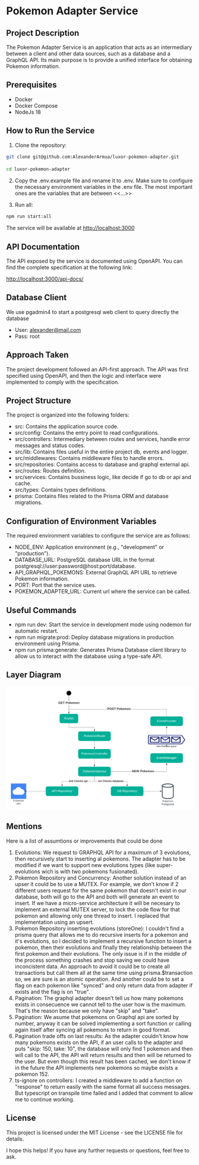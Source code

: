 # Pokemon Adapter Service

## Project Description

The Pokemon Adapter Service is an application that acts as an intermediary between a client and other data sources, such as a database and a GraphQL API. Its main purpose is to provide a unified interface for obtaining Pokemon information.

## Prerequisites

- Docker
- Docker Compose
- NodeJs 18

## How to Run the Service

1. Clone the repository:

```bash
git clone git@github.com:AlexanderArmua/luxor-pokemon-adapter.git

cd luxor-pokemon-adapter
```

2. Copy the .env.example file and rename it to .env. Make sure to configure the necessary environment variables in the .env file. The most important ones are the variables that are between <<...>>

3. Run all:
```bash
npm run start:all
```

The service will be available at [http://localhost:3000](http://localhost:3000)

## API Documentation

The API exposed by the service is documented using OpenAPI. You can find the complete specification at the following link:

[http://localhost:3000/api-docs/](http://localhost:3000/api-docs/)

## Database Client

We use pgadmin4 to start a postgresql web client to query directly the database
- User: alexander@mail.com
- Pass: root

## Approach Taken

The project development followed an API-first approach. The API was first specified using OpenAPI, and then the logic and interface were implemented to comply with the specification.

## Project Structure

The project is organized into the following folders:

- src: Contains the application source code.
- src/config: Contains the entry point to read configurations.
- src/controllers: Intermediary between routes and services, handle error messages and status codes.
- src/lib: Contains files useful in the entire project db, events and logger.
- src/middlewares: Contains middleware files to handle errors.
- src/repositories: Contains access to database and graphql external api.
- src/routes: Routes definition.
- src/services: Contains bussiness logic, like decide if go to db or api and cache.
- src/types: Contains types definitions.
- prisma: Contains files related to the Prisma ORM and database migrations.

## Configuration of Environment Variables

The required environment variables to configure the service are as follows:

- NODE_ENV: Application environment (e.g., "development" or "production").
- DATABASE_URL: PostgreSQL database URL in the format postgresql://user:password@host:port/database.
- API_GRAPHQL_POKEMONS: External GraphQL API URL to retrieve Pokemon information.
- PORT: Port that the service uses.
- POKEMON_ADAPTER_URL: Current url where the service can be called.

## Useful Commands

- npm run dev: Start the service in development mode using nodemon for automatic restart.
- npm run migrate:prod: Deploy database migrations in production environment using Prisma.
- npm run prisma:generate: Generates Prisma Database client library to allow us to interact with the database using a type-safe API.

## Layer Diagram
![Luxor Pokemon Adapter Layer Diagram](./Pokemon%20Luxor%20Adapter.png)

## Mentions
Here is a list of assumtions or improvements that could be done
1. Evolutions: We request to GRAPHQL API for a maximum of 3 evolutions, then recursively start to inserting al pokemons. The adapter has to be modified if we want to support new evolutions types (like super-evolutions wich is with two pokemons fusionated).
2. Pokemon Repository and Concurrency: Another solution instead of an upser it could be to use a MUTEX. For example, we don't know if 2 different users request for the same pokemon that doesn't exist in our database, both will go to the API and both will generate an event to insert. If we have a micro-service architecture it will be necesary to implement an external MUTEX server, to lock the code flow for that pokemon and allowing only one thread to insert. I replaced that implementation using an upsert.
3. Pokemon Repository inserting evolutions (storeOne): I couldn't find a prisma query that allows me to do recursive inserts for a pokemon and it's evolutions, so I decided to implement a recursive function to insert a pokemon, then their evolutions and finally they relationship between the first pokemon and their evolutions. The only issue is if in the middle of the process something crashes and stop saving we could have inconcistent data. An approach to avoid it could be to create all transactions but call them all at the same time using prisma.$transaction so, we are sure is an atomic operation. And another could be to set a flag on each pokemon like "synced" and only return data from adapter if exists and the flag is on "true".
4. Pagination: The graphql adapter doesn't tell us how many pokemons exists in consecuence we cannot tell to the user how is the maximum. That's the reason because we only have "skip" and "take".
5. Pagination: We asume that pokemons on Graphql api are sorted by number, anyway it can be solved implementing a sort function or calling again itself after syncing all pokemons to return in good format.
6. Pagination trade offs on last results: As the adapter couldn't know how many pokemons exists on the API, if an user calls to the adapter and puts "skip: 150, take: 10", the database will only find 1 pokemon and then will call to the API, the API will return results and then will be returned to the user. But even though this result has been cached, we don't know if in the future the API implements new pokemons so maybe exists a pokemon 152.
7. ts-ignore on controllers: I created a middleware to add a function on "response" to return easily with the same format all success messages. But typescript on transpile time failed and I added that comment to allow me to continue working.

## License
This project is licensed under the MIT License - see the LICENSE file for details.


I hope this helps! If you have any further requests or questions, feel free to ask.

